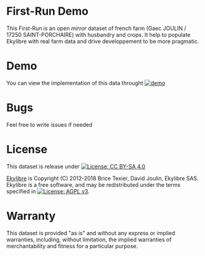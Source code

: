 # First-Run Demo

This First-Run is an open *mirror* dataset of french farm (Gaec JOULIN / 17250 SAINT-PORCHAIRE) with husbandry and crops.
It help to populate Ekylibre with real farm data and drive developpement to be more pragmatic.

# Demo

You can view the implementation of this data throught [![demo](https://github.com/ekylibre/first_run-demo/blob/master/alamano/background.jpg)](https://demo.ekylibre.farm)

# Bugs

Feel free to write issues if needed

# License

This dataset is release under [![License: CC BY-SA 4.0](https://img.shields.io/badge/License-CC%20BY--SA%204.0-lightgrey.svg)](http://creativecommons.org/licenses/by-sa/4.0/)

[Ekylibre](https://ekylibre.com) is Copyright (C) 2012-2018 Brice Texier, David Joulin, Ekylibre SAS.
Ekylibre is a free software, and may be redistributed under the terms specified in [![License: AGPL v3](https://img.shields.io/badge/License-AGPL%20v3-blue.svg)](http://www.gnu.org/licenses/agpl-3.0).

# Warranty

This dataset is provided "as is" and without any express or implied warranties, including, without limitation, the implied warranties of merchantability and fitness for a particular purpose.
